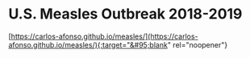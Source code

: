 # U.S. Measles Outbreak 2018-2019

[https://carlos-afonso.github.io/measles/](https://carlos-afonso.github.io/measles/){:target="&#95;blank" rel="noopener"}
